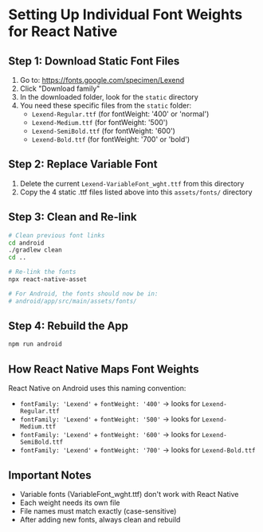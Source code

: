 # Setting Up Individual Font Weights for React Native

## Step 1: Download Static Font Files

1. Go to: https://fonts.google.com/specimen/Lexend
2. Click "Download family"
3. In the downloaded folder, look for the `static` directory
4. You need these specific files from the `static` folder:
   - `Lexend-Regular.ttf` (for fontWeight: '400' or 'normal')
   - `Lexend-Medium.ttf` (for fontWeight: '500')
   - `Lexend-SemiBold.ttf` (for fontWeight: '600')
   - `Lexend-Bold.ttf` (for fontWeight: '700' or 'bold')

## Step 2: Replace Variable Font

1. Delete the current `Lexend-VariableFont_wght.ttf` from this directory
2. Copy the 4 static .ttf files listed above into this `assets/fonts/` directory

## Step 3: Clean and Re-link

```bash
# Clean previous font links
cd android
./gradlew clean
cd ..

# Re-link the fonts
npx react-native-asset

# For Android, the fonts should now be in:
# android/app/src/main/assets/fonts/
```

## Step 4: Rebuild the App

```bash
npm run android
```

## How React Native Maps Font Weights

React Native on Android uses this naming convention:
- `fontFamily: 'Lexend'` + `fontWeight: '400'` → looks for `Lexend-Regular.ttf`
- `fontFamily: 'Lexend'` + `fontWeight: '500'` → looks for `Lexend-Medium.ttf`  
- `fontFamily: 'Lexend'` + `fontWeight: '600'` → looks for `Lexend-SemiBold.ttf`
- `fontFamily: 'Lexend'` + `fontWeight: '700'` → looks for `Lexend-Bold.ttf`

## Important Notes

- Variable fonts (VariableFont_wght.ttf) don't work with React Native
- Each weight needs its own file
- File names must match exactly (case-sensitive)
- After adding new fonts, always clean and rebuild